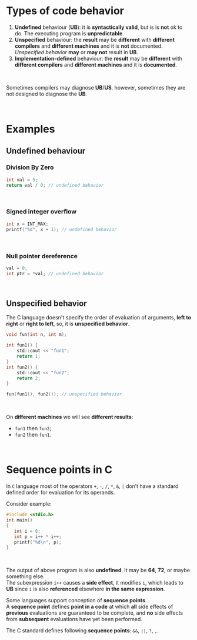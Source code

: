 # Types of code behavior
1. **Undefined** behaviour (**UB**): it is **syntactically valid**, but is is **not** ok to do. The executing program is **unpredictable**.
2. **Unspecified** behaviour: the **result** may be **different** with **different compilers** and **different machines** and it is **not** documented. *Unspecified behavior* **may** or **may not** result in **UB**.
3. **Implementation-defined** behaviour: the **result** may be **different** with **different compilers** and **different machines** and it is **documented**.

<br>

Sometimes compilers may diagnose **UB**/**US**, however, sometimes they are not designed to diagnose the **UB**.<br>

<br>

# Examples
## Undefined behaviour
### Division By Zero

```c
int val = 5;
return val / 0; // undefined behavior
```

<br>

### Signed integer overflow
```c
int x = INT_MAX;
printf("%d", x + 1); // undefined behavior
```

<br>

### Null pointer dereference
```c
val = 0;
int ptr = *val; // undefined behavior
```

<br>

## Unspecified behavior
The C language doesn't specify the order of evaluation of arguments, **left to right** or **right to left**, so, it is **unspecified behavior**.<br>

```c
void fun(int n, int m);

int fun1() {
    std::cout << "fun1";
    return 1;
}
int fun2() {
    std::cout << "fun2";
    return 2;
}

fun(fun1(), fun2()); // unspecified behavior
```

<br>

On **different machines** we will see **different results**: 
- `fun1` then `fun2`;
- `fun2` then `fun1`.

<br>

# Sequence points in C
In `C` language most of the operators `+`, `-`, `/`, `*`, `&`, `|` don’t have a standard defined order for evaluation for its operands.<br>

Consider example:
```c
#include <stdio.h>
int main()
{
   int i = 8;
   int p = i++ * i++;
   printf("%d\n", p);
}
```

<br>

The output of above program is also **undefined**. It may be **64**, **72**, or maybe something else.<br>
The subexpression `i++` causes a **side effect**, it modifies `i`, which leads to **UB** since `i` is also **referenced** elsewhere **in the same expression**.<br>

Some languages support conception of **sequence points**.<br>
A **sequence point** defines **point in a code** at which **all** side effects of **previous** evaluations are guaranteed to be complete, and **no** side effects from **subsequent** evaluations have yet been performed.<br>

The C standard defines following **sequence points**: `&&`, `||`, `?`, `,`.

<br>